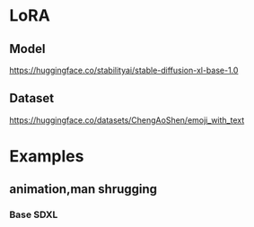 # LoRA

## Model
<https://huggingface.co/stabilityai/stable-diffusion-xl-base-1.0>

## Dataset 
<https://huggingface.co/datasets/ChengAoShen/emoji_with_text>

# Examples

## animation,man shrugging
### Base SDXL
